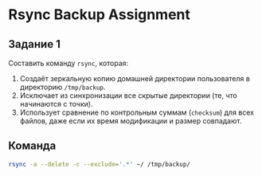 # Rsync Backup Assignment

## Задание 1

Составить команду `rsync`, которая:

1. Создаёт зеркальную копию домашней директории пользователя в директорию `/tmp/backup`.  
2. Исключает из синхронизации все скрытые директории (те, что начинаются с точки).  
3. Использует сравнение по контрольным суммам (`checksum`) для всех файлов, даже если их время модификации и размер совпадают.

## Команда

```bash
rsync -a --delete -c --exclude='.*' ~/ /tmp/backup/

